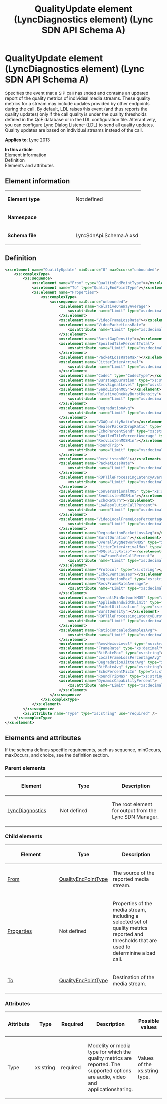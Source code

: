 ﻿---
title: QualityUpdate element (LyncDiagnostics element) (Lync SDN API Schema A)
TOCTitle: QualityUpdate element
ms:assetid: 4948a34e-0ffe-2282-2e77-010f3db136db
ms:mtpsurl: https://msdn.microsoft.com/en-us/library/Dn439275(v=office.15)
ms:contentKeyID: 57261011
ms.date: 07/24/2014
mtps_version: v=office.15
dev_langs:
- xml
---

# QualityUpdate element (LyncDiagnostics element) (Lync SDN API Schema A)

Specifies the event that a SIP call has ended and contains an updated report of the quality metrics of individual media streams. These quality metrics for a stream may include updates provided by other endpoints during the call. By default, LDL raises this event (and thus reports the quality updates) only if the call quality is under the quality thresholds defined in the QoE database or in the LDL configuration file. Alterantively, you can configure Lync Dialog Listener (LDL) to send all quality updates. Quality updates are based on individual streams instead of the call.


**Applies to**: Lync 2013

**In this article**  
Element information  
Definition  
Elements and attributes  

## Element information

<table>
<colgroup>
<col style="width: 50%" />
<col style="width: 50%" />
</colgroup>
<tbody>
<tr class="odd">
<td><p><strong>Element type</strong></p></td>
<td><p>Not defined</p></td>
</tr>
<tr class="even">
<td><p><strong>Namespace</strong></p></td>
<td><p></p></td>
</tr>
<tr class="odd">
<td><p><strong>Schema file</strong></p></td>
<td><p>LyncSdnApi.Schema.A.xsd</p></td>
</tr>
</tbody>
</table>


## Definition

``` xml
<xs:element name="QualityUpdate" minOccurs="0" maxOccurs="unbounded">
    <xs:complexType>
        <xs:sequence>
            <xs:element name="From" type="QualityEndPointType"></xs:element>
            <xs:element name="To" type="QualityEndPointType"></xs:element>
            <xs:element name="Properties">
                <xs:complexType>
                    <xs:sequence maxOccurs="unbounded">
                        <xs:element name="RelativeOneWayAverage">
                            <xs:attribute name="Limit" type="xs:decimal" use="optional" />
                        </xs:element>
                        <xs:element name="VideoFrameLossRate"></xs:element>
                        <xs:element name="VideoPacketLossRate">
                            <xs:attribute name="Limit" type="xs:decimal" use="optional" />
                        </xs:element>
                        <xs:element name="BurstGapDensity"></xs:element>
                        <xs:element name="SpoiledTilePercentTotal">
                            <xs:attribute name="Limit" type="xs:decimal" use="optional" />
                        </xs:element>
                        <xs:element name="PacketLossRateMax"></xs:element>
                        <xs:element name="JitterInterArrival">
                            <xs:attribute name="Limit" type="xs:decimal" use="optional" />
                        </xs:element>
                        <xs:element name="Codec" type="CodecType"></xs:element>
                        <xs:element name="BurstGapDuration" type="xs:string"></xs:element>
                        <xs:element name="RecvSignalLevel" type="xs:string"></xs:element>
                        <xs:element name="SendListenMOS"></xs:element>
                        <xs:element name="RelativeOneWayBurstDensity">
                            <xs:attribute name="Limit" type="xs:decimal" use="optional" />
                        </xs:element>
                        <xs:element name="DegradationAvg">
                            <xs:attribute name="Limit" type="xs:decimal" use="optional" />
                        </xs:element>
                        <xs:element name="VGAQualityRatio"></xs:element>
                        <xs:element name="HealerPacketDropRatio" type="xs:string"></xs:element>
                        <xs:element name="EchoPercentSend" type="xs:string"></xs:element>
                        <xs:element name="SpoiledTilePercentAverage" type="xs:decimal"></xs:element>
                        <xs:element name="RecvListenMOSMin"></xs:element>
                        <xs:element name="RoundTrip">
                            <xs:attribute name="Limit" type="xs:decimal" use="optional" />
                        </xs:element>
                        <xs:element name="RecvListenMOS"></xs:element>
                        <xs:element name="PacketLossRate">
                            <xs:attribute name="Limit" type="xs:decimal" use="optional" />
                        </xs:element>
                        <xs:element name="RDPTileProcessingLatencyAverage">
                            <xs:attribute name="Limit" type="xs:decimal" use="optional" />
                        </xs:element>
                        <xs:element name="ConversationalMOS" type="xs:string"></xs:element>
                        <xs:element name="SendListenMOSMin"></xs:element>
                        <xs:element name="EchoReturn"></xs:element>
                        <xs:element name="LowResolutionCallPercent">
                            <xs:attribute name="Limit" type="xs:decimal" use="optional" />
                        </xs:element>
                        <xs:element name="VideoLocalFrameLossPercentageAvg">
                            <xs:attribute name="Limit" type="xs:decimal" use="optional" />
                        </xs:element>
                        <xs:element name="DegradationPacketLossAvg"></xs:element>
                        <xs:element name="BurstDuration"></xs:element>
                        <xs:element name="OverallAvgNetworkMOS" type="xs:string"></xs:element>
                        <xs:element name="JitterInterArrivalMax" type="xs:string"></xs:element>
                        <xs:element name="HDQualityRatio"></xs:element>
                        <xs:element name="LowFrameRateCallPercent">
                            <xs:attribute name="Limit" type="xs:decimal" use="optional" />
                        </xs:element>
                        <xs:element name="Protocol" type="xs:string"></xs:element>
                        <xs:element name="EchoEventCauses"></xs:element>
                        <xs:element name="DegradationMax" type="xs:string"></xs:element>
                        <xs:element name="RecvFrameRateAverage">
                            <xs:attribute name="Limit" type="xs:decimal" use="optional" />
                        </xs:element>
                        <xs:element name="OverallMinNetworkMOS" type="xs:string"></xs:element>
                        <xs:element name="AppliedBandwidthLimit" type="xs:unsignedInt" minOccurs="0"></xs:element>
                        <xs:element name="PacketUtilization" type="xs:string"></xs:element>
                        <xs:element name="BurstDensity"></xs:element>
                        <xs:element name="RDPTileProcessingLatencyBurstDensity">
                            <xs:attribute name="Limit" type="xs:decimal" use="optional" />
                        </xs:element>
                        <xs:element name="RatioConcealedSamplesAvg">
                            <xs:attribute name="Limit" type="xs:decimal" use="optional" />
                        </xs:element>
                        <xs:element name="RecvNoiseLevel" type="xs:string"></xs:element>
                        <xs:element name="FrameRate" type="xs:decimal"></xs:element>
                        <xs:element name="BitRateMax" type="xs:string"></xs:element>
                        <xs:element name="LocalFrameLossPercentageAvg" type="xs:string"></xs:element>
                        <xs:element name="DegradationJitterAvg" type="xs:string"></xs:element>
                        <xs:element name="BitRateAvg" type="xs:string"></xs:element>
                        <xs:element name="EchoPercentMicIn" type="xs:string"></xs:element>
                        <xs:element name="RoundTripMax" type="xs:string"></xs:element>
                        <xs:element name="DynamicCapabilityPercent">
                            <xs:attribute name="Limit" type="xs:decimal" use="optional" />
                        </xs:element>
                    </xs:sequence>
                </xs:complexType>
            </xs:element>
        </xs:sequence>
        <xs:attribute name="Type" type="xs:string" use="required" />
    </xs:complexType>
</xs:element>
```

## Elements and attributes

If the schema defines specific requirements, such as sequence, minOccurs, maxOccurs, and choice, see the definition section.

### Parent elements

<table>
<colgroup>
<col style="width: 33%" />
<col style="width: 33%" />
<col style="width: 33%" />
</colgroup>
<thead>
<tr class="header">
<th><p>Element</p></th>
<th><p>Type</p></th>
<th><p>Description</p></th>
</tr>
</thead>
<tbody>
<tr class="odd">
<td><p><a href="lyncdiagnostics-element-lync-sdn-api-schema-a.md">LyncDiagnostics</a></p></td>
<td><p>Not defined</p></td>
<td><p>The root element for output from the Lync SDN Manager.</p></td>
</tr>
</tbody>
</table>


### Child elements

<table>
<colgroup>
<col style="width: 33%" />
<col style="width: 33%" />
<col style="width: 33%" />
</colgroup>
<thead>
<tr class="header">
<th><p>Element</p></th>
<th><p>Type</p></th>
<th><p>Description</p></th>
</tr>
</thead>
<tbody>
<tr class="odd">
<td><p><a href="from-element-qualityupdate-element-lyncdiagnostics-element-lync-sdn-api-schema-a.md">From</a></p></td>
<td><p><a href="qualityendpointtype-complextype-lync-sdn-api-schema-a.md">QualityEndPointType</a></p></td>
<td><p>The source of the reported media stream.</p></td>
</tr>
<tr class="even">
<td><p><a href="properties-element-qualityupdate-element-lyncdiagnostics-element-lync-sdn-api-schema-a.md">Properties</a></p></td>
<td><p>Not defined</p></td>
<td><p>Properties of the media stream, including a selected set of quality metrics reported and thresholds that are used to determinine a bad call.</p></td>
</tr>
<tr class="odd">
<td><p><a href="to-element-qualityupdate-element-lyncdiagnostics-element-lync-sdn-api-schema-a.md">To</a></p></td>
<td><p><a href="qualityendpointtype-complextype-lync-sdn-api-schema-a.md">QualityEndPointType</a></p></td>
<td><p>Destination of the media stream.</p></td>
</tr>
</tbody>
</table>


### Attributes

<table>
<colgroup>
<col style="width: 20%" />
<col style="width: 20%" />
<col style="width: 20%" />
<col style="width: 20%" />
<col style="width: 20%" />
</colgroup>
<thead>
<tr class="header">
<th><p>Attribute</p></th>
<th><p>Type</p></th>
<th><p>Required</p></th>
<th><p>Description</p></th>
<th><p>Possible values</p></th>
</tr>
</thead>
<tbody>
<tr class="odd">
<td><p>Type</p></td>
<td><p>xs:string</p></td>
<td><p>required</p></td>
<td><p>Modelity or media type for which the quality metrics are reported. The supported options are audio, video and applicationsharing.</p></td>
<td><p>Values of the xs:string type.</p></td>
</tr>
</tbody>
</table>

